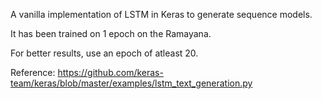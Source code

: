 A vanilla implementation of LSTM in Keras to generate sequence models.

It has been trained on 1 epoch on the Ramayana.

For better results, use an epoch of atleast 20.

Reference: https://github.com/keras-team/keras/blob/master/examples/lstm_text_generation.py
